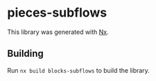 # pieces-subflows

This library was generated with [Nx](https://nx.dev).

## Building

Run `nx build blocks-subflows` to build the library.
